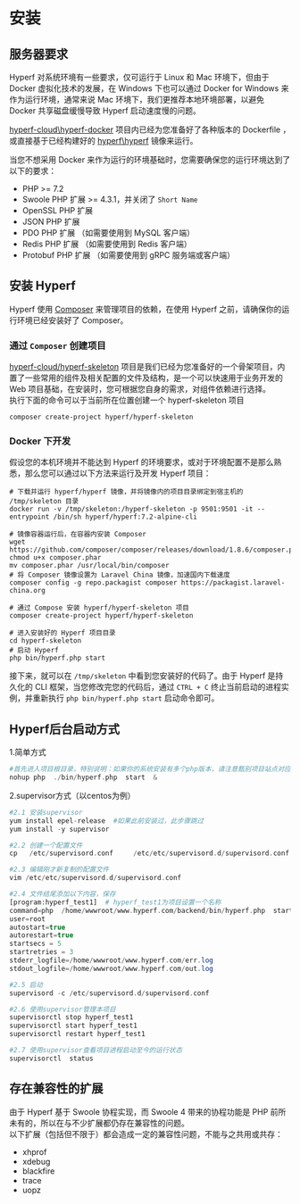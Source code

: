 # 安装

## 服务器要求

Hyperf 对系统环境有一些要求，仅可运行于 Linux 和 Mac 环境下，但由于 Docker 虚拟化技术的发展，在 Windows 下也可以通过 Docker for Windows 来作为运行环境，通常来说 Mac 环境下，我们更推荐本地环境部署，以避免 Docker 共享磁盘缓慢导致 Hyperf 启动速度慢的问题。   

[hyperf-cloud\hyperf-docker](https://github.com/hyperf-cloud/hyperf-docker) 项目内已经为您准备好了各种版本的 Dockerfile ，或直接基于已经构建好的 [hyperf\hyperf](https://hub.docker.com/r/hyperf/hyperf) 镜像来运行。   

当您不想采用 Docker 来作为运行的环境基础时，您需要确保您的运行环境达到了以下的要求：   

 - PHP >= 7.2
 - Swoole PHP 扩展 >= 4.3.1，并关闭了 `Short Name`
 - OpenSSL PHP 扩展
 - JSON PHP 扩展
 - PDO PHP 扩展 （如需要使用到 MySQL 客户端）
 - Redis PHP 扩展 （如需要使用到 Redis 客户端）
 - Protobuf PHP 扩展 （如需要使用到 gRPC 服务端或客户端）


## 安装 Hyperf

Hyperf 使用 [Composer](https://getcomposer.org) 来管理项目的依赖，在使用 Hyperf 之前，请确保你的运行环境已经安装好了 Composer。

### 通过 `Composer` 创建项目

[hyperf-cloud/hyperf-skeleton](https://github.com/hyperf-cloud/hyperf-skeleton) 项目是我们已经为您准备好的一个骨架项目，内置了一些常用的组件及相关配置的文件及结构，是一个可以快速用于业务开发的 Web 项目基础，在安装时，您可根据您自身的需求，对组件依赖进行选择。   
执行下面的命令可以于当前所在位置创建一个 hyperf-skeleton 项目
```
composer create-project hyperf/hyperf-skeleton 
```

### Docker 下开发

假设您的本机环境并不能达到 Hyperf 的环境要求，或对于环境配置不是那么熟悉，那么您可以通过以下方法来运行及开发 Hyperf 项目：

```
# 下载并运行 hyperf/hyperf 镜像，并将镜像内的项目目录绑定到宿主机的 /tmp/skeleton 目录
docker run -v /tmp/skeleton:/hyperf-skeleton -p 9501:9501 -it --entrypoint /bin/sh hyperf/hyperf:7.2-alpine-cli

# 镜像容器运行后，在容器内安装 Composer
wget https://github.com/composer/composer/releases/download/1.8.6/composer.phar
chmod u+x composer.phar
mv composer.phar /usr/local/bin/composer
# 将 Composer 镜像设置为 Laravel China 镜像，加速国内下载速度
composer config -g repo.packagist composer https://packagist.laravel-china.org

# 通过 Compose 安装 hyperf/hyperf-skeleton 项目
composer create-project hyperf/hyperf-skeleton

# 进入安装好的 Hyperf 项目目录
cd hyperf-skeleton
# 启动 Hyperf
php bin/hyperf.php start
```

接下来，就可以在 `/tmp/skeleton` 中看到您安装好的代码了。由于 Hyperf 是持久化的 CLI 框架，当您修改完您的代码后，通过 `CTRL + C` 终止当前启动的进程实例，并重新执行 `php bin/hyperf.php start` 启动命令即可。

## Hyperf后台启动方式
1.简单方式
```php
#首先进入项目根目录，特别说明：如果你的系统安装有多个php版本，请注意甄别项目站点对应的php可执行文件路径
nohup php  ./bin/hyperf.php  start  &
```
2.supervisor方式（以centos为例）
```php
#2.1 安装supervisor
yum install epel-release  #如果此前安装过，此步骤跳过
yum install -y supervisor  

#2.2 创建一个配置文件
cp   /etc/supervisord.conf     /etc/etc/supervisord.d/supervisord.conf

#2.3 编辑刚才新复制的配置文件
vim /etc/etc/supervisord.d/supervisord.conf 

#2.4 文件结尾添加以下内容，保存
[program:hyperf_test1]  # hyperf_test1为项目设置一个名称
command=php  /home/wwwroot/www.hyperf.com/backend/bin/hyperf.php  start  # 启动hyperf的命令
user=root
autostart=true
autorestart=true
startsecs = 5
startretries = 3
stderr_logfile=/home/wwwroot/www.hyperf.com/err.log
stdout_logfile=/home/wwwroot/www.hyperf.com/out.log  

#2.5 启动
supervisord -c /etc/supervisord.d/supervisord.conf

#2.6 使用supervisor管理本项目
supervisorctl stop hyperf_test1  
supervisorctl start hyperf_test1
supervisorctl restart hyperf_test1

#2.7 使用supervisor查看项目进程启动至今的运行状态
supervisorctl  status
```


## 存在兼容性的扩展

由于 Hyperf 基于 Swoole 协程实现，而 Swoole 4 带来的协程功能是 PHP 前所未有的，所以在与不少扩展都仍存在兼容性的问题。   
以下扩展（包括但不限于）都会造成一定的兼容性问题，不能与之共用或共存：

- xhprof
- xdebug
- blackfire
- trace
- uopz
